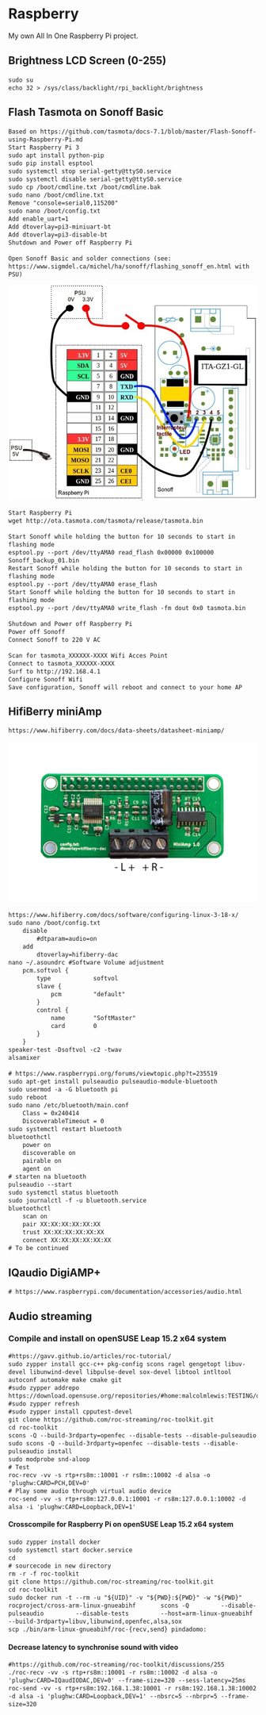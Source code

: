 # Raspberry
My own All In One Raspberry Pi project.
## Brightness LCD Screen (0-255)
    sudo su
    echo 32 > /sys/class/backlight/rpi_backlight/brightness
## Flash Tasmota on Sonoff Basic
    Based on https://github.com/tasmota/docs-7.1/blob/master/Flash-Sonoff-using-Raspberry-Pi.md
    Start Raspberry Pi 3
    sudo apt install python-pip
    sudo pip install esptool
    sudo systemctl stop serial-getty@ttyS0.service
    sudo systemctl disable serial-getty@ttyS0.service
    sudo cp /boot/cmdline.txt /boot/cmdline.bak
    sudo nano /boot/cmdline.txt
    Remove "console=serial0,115200"
    sudo nano /boot/config.txt
    Add enable_uart=1
    Add dtoverlay=pi3-miniuart-bt
    Add dtoverlay=pi3-disable-bt
    Shutdown and Power off Raspberry Pi
    
    Open Sonoff Basic and solder connections (see: https://www.sigmdel.ca/michel/ha/sonoff/flashing_sonoff_en.html with PSU)
![Flashing Sonoff](/util/images/sonoff-rpi-2.jpg "Flashing Sonoff")
    
    Start Raspberry Pi
    wget http://ota.tasmota.com/tasmota/release/tasmota.bin
    
    Start Sonoff while holding the button for 10 seconds to start in flashing mode
    esptool.py --port /dev/ttyAMA0 read_flash 0x00000 0x100000 Sonoff_backup_01.bin
    Restart Sonoff while holding the button for 10 seconds to start in flashing mode
    esptool.py --port /dev/ttyAMA0 erase_flash
    Start Sonoff while holding the button for 10 seconds to start in flashing mode
    esptool.py --port /dev/ttyAMA0 write_flash -fm dout 0x0 tasmota.bin
    
    Shutdown and Power off Raspberry Pi
    Power off Sonoff
    Connect Sonoff to 220 V AC
    
    Scan for tasmota_XXXXXX-XXXX Wifi Acces Point
    Connect to tasmota_XXXXXX-XXXX
    Surf to http://192.168.4.1
    Configure Sonoff Wifi
    Save configuration, Sonoff will reboot and connect to your home AP
    
## HifiBerry miniAmp
    https://www.hifiberry.com/docs/data-sheets/datasheet-miniamp/
![MiniAmp](alarmclock/images/miniamp-connection.jpg "MiniAmp")

    https://www.hifiberry.com/docs/software/configuring-linux-3-18-x/
    sudo nano /boot/config.txt
        disable
            #dtparam=audio=on
        add
            dtoverlay=hifiberry-dac
    nano ~/.asoundrc #Software Volume adjustment
        pcm.softvol {
            type            softvol
            slave {
                pcm         "default"
            }
            control {
                name        "SoftMaster"
                card        0
            }
        }
    speaker-test -Dsoftvol -c2 -twav
    alsamixer

    # https://www.raspberrypi.org/forums/viewtopic.php?t=235519
    sudo apt-get install pulseaudio pulseaudio-module-bluetooth
    sudo usermod -a -G bluetooth pi
    sudo reboot
    sudo nano /etc/bluetooth/main.conf
        Class = 0x240414
        DiscoverableTimeout = 0
    sudo systemctl restart bluetooth
    bluetoothctl
        power on
        discoverable on
        pairable on
        agent on
    # starten na bluetooth
    pulseaudio --start
    sudo systemctl status bluetooth
    sudo journalctl -f -u bluetooth.service
    bluetoothctl
        scan on
        pair XX:XX:XX:XX:XX:XX
        trust XX:XX:XX:XX:XX:XX
        connect XX:XX:XX:XX:XX:XX
    # To be continued
## IQaudio DigiAMP+
    # https://www.raspberrypi.com/documentation/accessories/audio.html
## Audio streaming
### Compile and install on openSUSE Leap 15.2 x64 system
    #https://gavv.github.io/articles/roc-tutorial/
    sudo zypper install gcc-c++ pkg-config scons ragel gengetopt libuv-devel libunwind-devel libpulse-devel sox-devel libtool intltool autoconf automake make cmake git
    #sudo zypper addrepo https://download.opensuse.org/repositories/#home:malcolmlewis:TESTING/openSUSE_Leap_15.2/#home:malcolmlewis:TESTING.repo
    #sudo zypper refresh
    #sudo zypper install cpputest-devel
    git clone https://github.com/roc-streaming/roc-toolkit.git
    cd roc-toolkit
    scons -Q --build-3rdparty=openfec --disable-tests --disable-pulseaudio
    sudo scons -Q --build-3rdparty=openfec --disable-tests --disable-pulseaudio install
    sudo modprobe snd-aloop
    # Test
    roc-recv -vv -s rtp+rs8m::10001 -r rs8m::10002 -d alsa -o 'plughw:CARD=PCH,DEV=0'
    # Play some audio through virtual audio device
    roc-send -vv -s rtp+rs8m:127.0.0.1:10001 -r rs8m:127.0.0.1:10002 -d alsa -i 'plughw:CARD=Loopback,DEV=1'
#### Crosscompile for Raspberry Pi on openSUSE Leap 15.2 x64 system
    sudo zypper install docker
    sudo systemctl start docker.service
    cd
    # sourcecode in new directory
    rm -r -f roc-toolkit
    git clone https://github.com/roc-streaming/roc-toolkit.git
    cd roc-toolkit
    sudo docker run -t --rm -u "${UID}" -v "${PWD}:${PWD}" -w "${PWD}"     rocproject/cross-arm-linux-gnueabihf       scons -Q         --disable-pulseaudio         --disable-tests         --host=arm-linux-gnueabihf         --build-3rdparty=libuv,libunwind,openfec,alsa,sox
    scp ./bin/arm-linux-gnueabihf/roc-{recv,send} pindadomo:
#### Decrease latency to synchronise sound with video
    #https://github.com/roc-streaming/roc-toolkit/discussions/255
    ./roc-recv -vv -s rtp+rs8m::10001 -r rs8m::10002 -d alsa -o 'plughw:CARD=IQaudIODAC,DEV=0' --frame-size=320 --sess-latency=25ms
    roc-send -vv -s rtp+rs8m:192.168.1.38:10001 -r rs8m:192.168.1.38:10002 -d alsa -i 'plughw:CARD=Loopback,DEV=1' --nbsrc=5 --nbrpr=5 --frame-size=320
